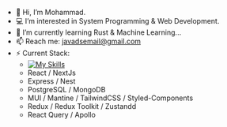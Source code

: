 - 👋 Hi, I’m Mohammad.
- 💻️ I’m interested in System Programming & Web Development.
- 🌱 I’m currently learning Rust & Machine Learning...
- 📫 Reach me: javadsemail@gmail.com
- ⚡ Current Stack:
  - [![My Skills](https://skillicons.dev/icons?i=react,nextjs)](https://skillicons.dev)
  - React / NextJs
  - Express / Nest
  - PostgreSQL / MongoDB
  - MUI / Mantine / TailwindCSS / Styled-Components
  - Redux / Redux Toolkit / Zustandd
  - React Query / Apollo
<!---
JavadsGithub/JavadsGithub is a ✨ special ✨ repository because its `README.md` (this file) appears on your GitHub profile.
You can click the Preview link to take a look at your changes.
--->
